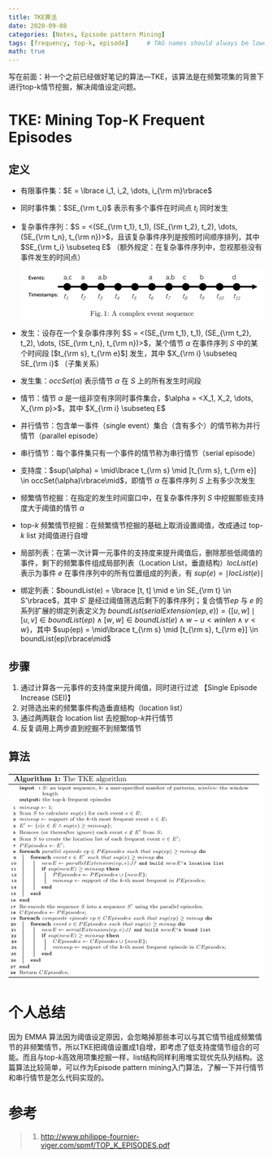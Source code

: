 ```yaml
---
title: TKE算法
date: 2020-09-08
categories: [Notes, Episode pattern Mining]
tags: [frequency, top-k, episode]     # TAG names should always be lowercase
math: true
---
```


写在前面：补一个之前已经做好笔记的算法—TKE，该算法是在频繁项集的背景下进行top-k情节挖掘，解决阈值设定问题。

# TKE: Mining Top-K Frequent Episodes

## 定义

+ 有限事件集：$E = \lbrace i_1, i_2, \dots, i_{\rm m}\rbrace$

+ 同时事件集：$SE_{\rm t_i}$ 表示有多个事件在时间点 $t_i$ 同时发生

+ 复杂事件序列：$S = <(SE_{\rm t_1}, t_1), (SE_{\rm t_2}, t_2), \dots, (SE_{\rm t_n}, t_{\rm n})>$，且该复杂事件序列是按照时间顺序排列，其中 $SE_{\rm t_i} \subseteq E$ （额外规定：在复杂事件序列中，忽视那些没有事件发生的时间点）

  ![复杂事件序列](/assets/img/algorithm/TKE算法/复杂事件序列.png)

+ 发生：设存在一个复杂事件序列 $S = <(SE_{\rm t_1}, t_1), (SE_{\rm t_2}, t_2), \dots, (SE_{\rm t_n}, t_{\rm n})>$，某个情节 $\alpha$ 在事件序列 $S$ 中的某个时间段 [$t_{\rm s}, t_{\rm e}$] 发生，其中 $X_{\rm i} \subseteq SE_{\rm i}$ （子集关系）

+ 发生集：$occSet(\alpha)$ 表示情节 $\alpha$ 在 $S$ 上的所有发生时间段

+ 情节：情节 $\alpha$ 是一组非空有序同时事件集合，$\alpha = <X_1, X_2, \dots, X_{\rm p}>$，其中 $X_{\rm i} \subseteq E$

+ 并行情节：包含单一事件（single event）集合（含有多个）的情节称为并行情节（parallel episode）

+ 串行情节：每个事件集只有一个事件的情节称为串行情节（serial episode）

+ 支持度：$sup(\alpha) = \mid\lbrace t_{\rm s} \mid [t_{\rm s}, t_{\rm e}] \in occSet(\alpha)\rbrace\mid$，即情节 $\alpha$ 在事件序列 $S$ 上有多少次发生

+ 频繁情节挖掘：在指定的发生时间窗口中，在复杂事件序列 $S$ 中挖掘那些支持度大于阈值的情节 $\alpha$ 

+ top-$k$ 频繁情节挖掘：在频繁情节挖掘的基础上取消设置阈值，改成通过 top-$k$ list 对阈值进行自增

+ 局部列表：在第一次计算一元事件的支持度来提升阈值后，删除那些低阈值的事件，剩下的频繁事件组成局部列表（Location List，垂直结构）$locList(e)$ 表示为事件 $e$ 在事件序列中的所有位置组成的列表，有 $sup(e) = \mid locList(e)\mid$​

+ 绑定列表：$boundList(e) = \lbrace [t, t] \mid e \in SE_{\rm t} \in S'\rbrace$，其中 $S'$ 是经过阈值筛选后剩下的事件序列；复合情节$ep$ 与 $e$ 的系列扩展的绑定列表定义为 $boundList(serialExtension(ep, e)) = \lbrace [u,w] \mid [u, v] \in boundList(ep) \land [w, w] \in boundList(e) \land w − u < winlen \land v < w\rbrace$，其中 $sup(ep) = \mid\lbrace t_{\rm s} \mid [t_{\rm s}, t_{\rm e}] \in boundList(ep)\rbrace\mid$

## 步骤

1. 通过计算各一元事件的支持度来提升阈值，同时进行过滤 【Single Episode Increase (SEI)】
2. 对筛选出来的频繁事件构造垂直结构（location list）
3. 通过两两联合 location list 去挖掘top-$k$并行情节
4. 反复调用上两步直到挖掘不到频繁情节

## 算法

![TKE algorithm](/assets/img/algorithm/TKE算法/TKE.png)

# 个人总结

因为 EMMA 算法因为阈值设定原因，会忽略掉那些本可以与其它情节组成频繁情节的非频繁情节，所以TKE把阈值设置成1自增，即考虑了低支持度情节组合的可能。而且与top-$k$高效用项集挖掘一样，list结构同样利用堆实现优先队列结构。这篇算法比较简单，可以作为Episode pattern mining入门算法，了解一下并行情节和串行情节是怎么代码实现的。

# 参考

> 1. http://www.philippe-fournier-viger.com/spmf/TOP_K_EPISODES.pdf


